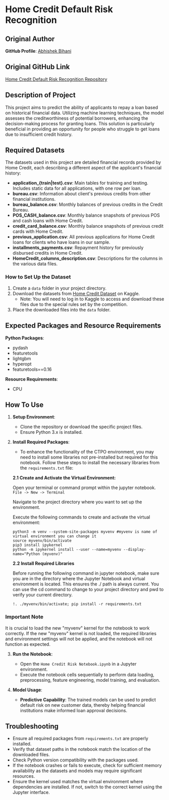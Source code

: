 # Home Credit Default Risk Recognition

## Original Author

**GitHub Profile**: [Abhishek Bihani](https://github.com/abhishekdbihani)

## Original GitHub Link

[Home Credit Default Risk Recognition Repository](https://github.com/abhishekdbihani/Home-Credit-Default-Risk-Recognition/tree/master)

## Description of Project

This project aims to predict the ability of applicants to repay a loan based on historical financial data. Utilizing machine learning techniques, the model assesses the creditworthiness of potential borrowers, enhancing the decision-making process for granting loans. This solution is particularly beneficial in providing an opportunity for people who struggle to get loans due to insufficient credit history.

## Required Datasets

The datasets used in this project are detailed financial records provided by Home Credit, each describing a different aspect of the applicant's financial history:

- **application_{train|test}.csv**: Main tables for training and testing. Includes static data for all applications, with one row per loan.
- **bureau.csv**: Information about client's previous credits from other financial institutions.
- **bureau_balance.csv**: Monthly balances of previous credits in the Credit Bureau.
- **POS_CASH_balance.csv**: Monthly balance snapshots of previous POS and cash loans with Home Credit.
- **credit_card_balance.csv**: Monthly balance snapshots of previous credit cards with Home Credit.
- **previous_application.csv**: All previous applications for Home Credit loans for clients who have loans in our sample.
- **installments_payments.csv**: Repayment history for previously disbursed credits in Home Credit.
- **HomeCredit_columns_description.csv**: Descriptions for the columns in the various data files.

### How to Set Up the Dataset
1. Create a `data` folder in your project directory.
2. Download the datasets from [Home Credit Dataset](https://www.kaggle.com/c/home-credit-default-risk/data) on Kaggle.
   - Note: You will need to log in to Kaggle to access and download these files due to the special rules set by the competition.
3. Place the downloaded files into the `data` folder.


## Expected Packages and Resource Requirements

**Python Packages**:
- pydash
- featuretools
- lightgbm
- hyperopt
- featuretools==0.16

**Resource Requirements**:
- CPU

## How To Use

1. **Setup Environment**:
   - Clone the repository or download the specific project files.
   - Ensure Python 3.x is installed.

2. **Install Required Packages**:

   - To enhance the functionality of the CTPO environment, you may need to install some libraries not pre-installed but required for this notebook. Follow these steps to install the necessary libraries from the `requirements.txt` file:

   **2.1 Create and Activate the Virtual Environment:**
   
   Open your terminal or command prompt within the jupyter notebook. `File -> New -> Terminal`
   
   Navigate to the project directory where you want to set up the environment.
   
   Execute the following commands to create and activate the virtual environment:
   
   ```
   python3 -m venv --system-site-packages myvenv #myvenv is name of virtual environment you can change it
   source myvenv/bin/activate
   pip3 install ipykernel
   python -m ipykernel install --user --name=myvenv --display-name="Python (myvenv)"
   ```
   **2.2 Install Required Libraries**
   
   Before running the following command in jupyter notebook, make sure you are in the directory where the Jupyter Notebook and virtual environment is located. This ensures the ./ path is always current. You can use the cd command to change to your project directory and pwd to verify your current directory.
   
   ```
   !. ./myvenv/bin/activate; pip install -r requirements.txt
   ```
### Important Note

It is crucial to load the new "myvenv" kernel for the notebook to work correctly. If the new "myvenv" kernel is not loaded, the required libraries and environment settings will not be applied, and the notebook will not function as expected.

3. **Run the Notebook**:
   - Open the `Home Credit Risk Notebook.ipynb` in a Jupyter environment.
   - Execute the notebook cells sequentially to perform data loading, preprocessing, feature engineering, model training, and evaluation.

4. **Model Usage**:
   - **Predictive Capability**: The trained models can be used to predict default risk on new customer data, thereby helping financial institutions make informed loan approval decisions.

## Troubleshooting
- Ensure all required packages from `requirements.txt` are properly installed.
- Verify that dataset paths in the notebook match the location of the downloaded files.
- Check Python version compatibility with the packages used.
- If the notebook crashes or fails to execute, check for sufficient memory availability as the datasets and models may require significant resources.
- Ensure the kernel used matches the virtual environment where dependencies are installed. If not, switch to the correct kernel using the Jupyter interface.
